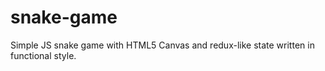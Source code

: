 # snake-game
Simple JS snake game with HTML5 Canvas and redux-like state written in functional style.
